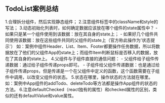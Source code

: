## TodoList案例总结
  1.合理拆分组件，然后实现静态组件；
  2.注意组件标签中的className和style的写法；
  3.动态初始化列表时，如何确定数据应该放在哪个组件的state属性中？
    - 如果只是某一个组件使用到该数据：放在其自身的state上；
    - 如果好几个组件共同使用该数据：放在这些组件共同的父组件的state上（官方称此操作为'状态提示'）
    如：案例中组件Header、List、Item、Footer都要操作任务数据，所以将数据放在了他们的父组件App的state上；而组件Item判断鼠标是否移入的数据，放在了其自身的state上。
  4.父组件与子组件直接的通信问题：
    - 父组件给子组件传递数据：通过给子组件传递props即可。
    - 子组件给父组件传递数据：也是通过给子组件传递props，但是传递是一个在父组件中定义的函数，这个函数需要在子组件中调用，以改变父组件的状态。
  5.状态在哪里，操作状态的方法就在哪里。如：案例中App组件的addTodo、deleteTodo等方法都是操作App组件的状态的方法。
  6.注意defaultChecked（react独有的属性）和checked属性的区别，类似的还有defaultValue和value属性。